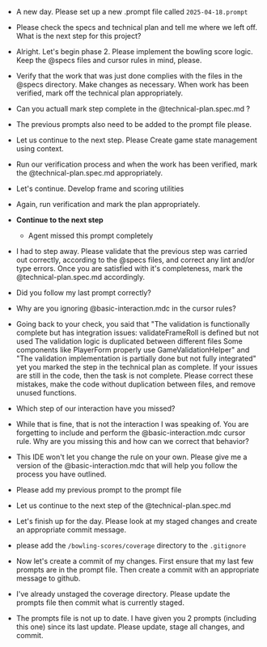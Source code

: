 - A new day. Please set up a new .prompt file called `2025-04-18.prompt`

- Please check the specs and technical plan and tell me where we left off. What is the next step for this project?

- Alright. Let's begin phase 2. Please implement the bowling score logic. Keep the @specs files and cursor rules in mind, please.

- Verify that the work that was just done complies with the files in the @specs directory. Make changes as necessary. When work has been verified, mark off the technical plan appropriately.

- Can you actuall mark step complete in the @technical-plan.spec.md ?

- The previous prompts also need to be added to the prompt file please.

- Let us continue to the next step. Please Create game state management using context.

- Run our verification process and when the work has been verified, mark the @technical-plan.spec.md appropriately.

- Let's continue. Develop frame and scoring utilities

- Again, run verification and mark the plan appropriately.

- **Continue to the next step**

  - Agent missed this prompt completely

- I had to step away. Please validate that the previous step was carried out correctly, according to the @specs files, and correct any lint and/or type errors. Once you are satisfied with it's completeness, mark the @technical-plan.spec.md accordingly.

- Did you follow my last prompt correctly?

- Why are you ignoring @basic-interaction.mdc in the cursor rules?

- Going back to your check, you said that "The validation is functionally complete but has integration issues:
  validateFrameRoll is defined but not used
  The validation logic is duplicated between different files
  Some components like PlayerForm properly use GameValidationHelper"
  and
  "The validation implementation is partially done but not fully integrated"
  yet you marked the step in the technical plan as complete. If your issues are still in the code, then the task is not complete. Please correct these mistakes, make the code without duplication between files, and remove unused functions.

- Which step of our interaction have you missed?

- While that is fine, that is not the interaction I was speaking of. You are forgetting to include and perform the @basic-interaction.mdc cursor rule. Why are you missing this and how can we correct that behavior?

- This IDE won't let you change the rule on your own. Please give me a version of the @basic-interaction.mdc that will help you follow the process you have outlined.

- Please add my previous prompt to the prompt file

- Let us continue to the next step of the @technical-plan.spec.md

- Let's finish up for the day. Please look at my staged changes and create an appropriate commit message.

- please add the `/bowling-scores/coverage` directory to the `.gitignore`

- Now let's create a commit of my changes. First ensure that my last few prompts are in the prompt file. Then create a commit with an appropriate message to github.

- I've already unstaged the coverage directory. Please update the prompts file then commit what is currently staged.

- The prompts file is not up to date. I have given you 2 prompts (including this one) since its last update. Please update, stage all changes, and commit.
